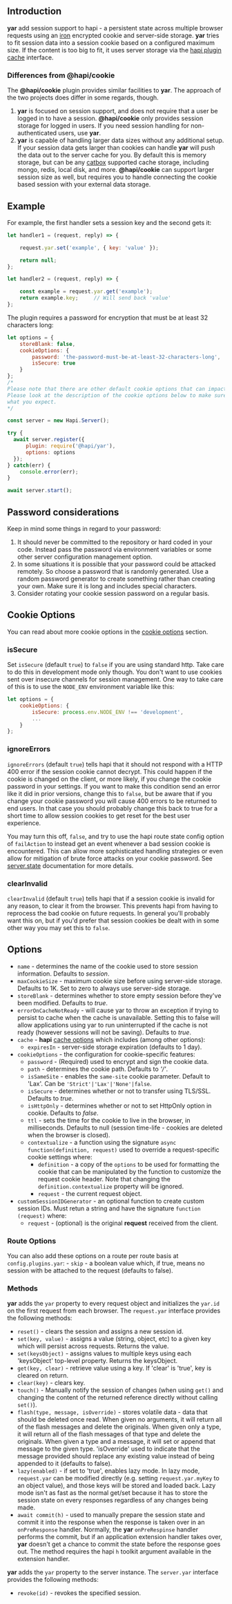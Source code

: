 
## Introduction

**yar** add session support to hapi - a persistent state across multiple browser requests using an [iron](https://github.com/hapijs/iron) encrypted cookie and server-side storage. **yar** tries to fit session data into a session cookie based  on a configured maximum size. If the content is too big to fit, it uses server storage via the [hapi plugin cache](http://hapi.dev/api#servercacheoptions) interface.

### Differences from @hapi/cookie

The **@hapi/cookie** plugin provides similar facilities to **yar**. The approach of the two projects does differ in some regards, though.  
1. **yar** is focused on session support, and does not require that a user be logged in to have a session. **@hapi/cookie** only provides session storage for logged in users.  If you need session handling for non-authenticated users, use **yar**.
1. **yar** is capable of handling larger data sizes without any additional setup.  If your session data gets larger than cookies can handle **yar** will push the data out to the server cache for you.  By default this is memory storage, but can be any [catbox](https://github.com/hapijs/catbox) supported cache storage, including mongo, redis, local disk, and more.  **@hapi/cookie** can support larger session size as well, but requires you to handle connecting the cookie based session with your external data storage.

## Example

For example, the first handler sets a session key and the second gets it:
```js
let handler1 = (request, reply) => {

    request.yar.set('example', { key: 'value' });

    return null;
};

let handler2 = (request, reply) => {

    const example = request.yar.get('example');
    return example.key;     // Will send back 'value'
};
```

The plugin requires a password for encryption that must be at least 32 characters long:
```js
let options = {
    storeBlank: false,
    cookieOptions: {
        password: 'the-password-must-be-at-least-32-characters-long',
        isSecure: true
    }
};
/*
Please note that there are other default cookie options that can impact your security.
Please look at the description of the cookie options below to make sure this is doing
what you expect.
*/

const server = new Hapi.Server();

try {
  await server.register({
      plugin: require('@hapi/yar'),
      options: options
  });
} catch(err) {
    console.error(err);
}

await server.start();
```

## Password considerations

Keep in mind some things in regard to your password:

1. It should never be committed to the repository or hard coded in your code.  Instead pass the password via environment variables or some other server configuration management option.
1. In some situations it is possible that your password could be attacked remotely.  So choose a password that is randomly generated.  Use a random password generator to create something rather than creating your own.  Make sure it is long and includes special characters.
1. Consider rotating your cookie session password on a regular basis.

## Cookie Options

You can read about more cookie options in the [cookie options](#options) section.

### isSecure

Set `isSecure` (default `true`) to `false` if you are using standard http. Take care to do this in development mode only though. You don't want to use cookies sent over insecure channels for session management.  One way to take care of this is to use the `NODE_ENV` environment variable like this:

```js
let options = {
    cookieOptions: {
        isSecure: process.env.NODE_ENV !== 'development',
        ...
    }
};
```

### ignoreErrors

`ignoreErrors` (default `true`) tells hapi that it should not respond with a HTTP 400 error if the session cookie cannot decrypt.  This could happen if the cookie is changed on the client, or more likely, if you change the cookie password in your settings.  If you want to make this condition send an error like it did in prior versions, change this to `false`, but be aware that if you change your cookie password you will cause 400 errors to be returned to end users.  In that case you should probably change this back to true for a short time to allow session cookies to get reset for the best user experience.

You may turn this off, `false`, and try to use the hapi route state config option of `failAction` to instead get an event whenever a bad session cookie is encountered.  This can allow more sophisticated handling strategies or even allow for mitigation of brute force attacks on your cookie password.  See [server.state](http://hapi.dev/api#serverstatename-options) documentation for more details.

### clearInvalid

`clearInvalid` (default `true`) tells hapi that if a session cookie is invalid for any reason, to clear it from the browser.  This prevents hapi from having to reprocess the bad cookie on future requests.  In general you'll probably want this on, but if you'd prefer that session cookies be dealt with in some other way you may set this to `false`.

## Options

- `name` - determines the name of the cookie used to store session information. Defaults to _session_.
- `maxCookieSize` - maximum cookie size before using server-side storage. Defaults to 1K. Set to zero to always use server-side storage.
- `storeBlank` - determines whether to store empty session before they've been modified. Defaults to _true_.
- `errorOnCacheNotReady` - will cause yar to throw an exception if trying to persist to cache when the cache is unavailable. Setting this to false will allow applications using yar to run uninterrupted if the cache is not ready (however sessions will not be saving). Defaults to _true_.
- `cache` - **hapi** [cache options](https://hapi.dev/api#servercacheoptions) which includes
  (among other options):
    - `expiresIn` - server-side storage expiration (defaults to 1 day).
- `cookieOptions` - the configuration for cookie-specific features:
    - `password` - (Required) used to encrypt and sign the cookie data.
    - `path` - determines the cookie path. Defaults to _'/'_.
    - `isSameSite` - enables the `same-site` cookie parameter.  Default to 'Lax'.  Can be `'Strict'|'Lax'|'None'|false`.
    - `isSecure` - determines whether or not to transfer using TLS/SSL. Defaults to _true_.
    - `isHttpOnly` - determines whether or not to set HttpOnly option in cookie. Defaults to _false_.
    - `ttl` - sets the time for the cookie to live in the browser, in milliseconds.  Defaults to null (session time-life - cookies are deleted when the browser is closed).
    - `contextualize` - a function using the signature `async function(definition, request)` used to override a request-specific cookie settings where:
        - `definition` - a copy of the `options` to be used for formatting the cookie that can be manipulated by the function to customize the request cookie header. Note that changing the `definition.contextualize` property will be ignored.
        - `request` - the current request object.
- `customSessionIDGenerator` - an optional function to create custom session IDs. Must retun a string and have the signature `function (request)` where:
    - `request` - (optional) is the original **request** received from the client.

### Route Options
You can also add these options on a route per route basis at `config.plugins.yar`:
    - `skip` - a boolean value which, if true, means no session with be attached to the request (defaults to false).


### Methods

**yar** adds the `yar` property to every request object and initializes the `yar.id` on the first request from each browser. The `request.yar` interface provides the following methods:

- `reset()` - clears the session and assigns a new session id.
- `set(key, value)` - assigns a value (string, object, etc) to a given key which will persist across requests.  Returns the value.
- `set(keysObject)` - assigns values to multiple keys using each 'keysObject' top-level property. Returns the keysObject.
- `get(key, clear)` - retrieve value using a key. If 'clear' is 'true', key is cleared on return.
- `clear(key)` - clears key.
- `touch()` - Manually notify the session of changes (when using `get()` and changing the content of the returned reference directly without calling `set()`).
- `flash(type, message, isOverride)` - stores volatile data - data that should be deleted once read. When given no arguments, it will return all of the flash messages and delete the originals. When given only a type, it will return all of the flash messages of that type and delete the originals. When given a type and a message, it will set or append that message to the given type. 'isOverride' used to indicate that the message provided should replace any existing value instead of being appended to it (defaults to false).
- `lazy(enabled)` - if set to 'true', enables lazy mode. In lazy mode, `request.yar` can be modified directly (e.g. setting `request.yar.myKey` to an object value), and those keys will be stored and loaded back. Lazy mode isn't as fast as the normal get/set because it has to store the session state on every responses regardless of any changes being made.
- `await commit(h)` - used to manually prepare the session state and commit it into the response when the response is taken over in an `onPreResponse` handler. Normally, the **yar** `onPreRespinse` handler performs the commit, but if an application extension handler takes over, **yar** doesn't get a chance to commit the state before the response goes out. The method requires the hapi `h` toolkit argument available in the extension handler.

**yar** adds the `yar` property to the server instance. The `server.yar` interface provides the following methods:

- `revoke(id)` - revokes the specified session.

